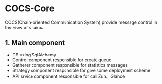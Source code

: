 # COCS-Core
COCS(Chain-oriented Communication System) provide message control in the view of chains.

## 1. Main component
* DB using SqlAlchemy
* Control component responsible for create queue
* Gatherer component responsible for statistics messages
* Strategy component responsible for give some deployment scheme
* API srvice component responsible for call Zun、Glance